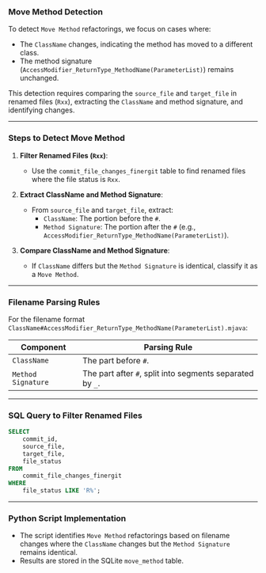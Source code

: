 ### **Move Method Detection**

To detect `Move Method` refactorings, we focus on cases where:

- The `ClassName` changes, indicating the method has moved to a different class.
- The method signature (`AccessModifier_ReturnType_MethodName(ParameterList)`) remains unchanged.

This detection requires comparing the `source_file` and `target_file` in renamed files (`Rxx`), extracting the `ClassName` and method signature, and identifying changes.

---

### **Steps to Detect Move Method**

1. **Filter Renamed Files (`Rxx`)**:
   - Use the `commit_file_changes_finergit` table to find renamed files where the file status is `Rxx`.

2. **Extract ClassName and Method Signature**:
   - From `source_file` and `target_file`, extract:
     - `ClassName`: The portion before the `#`.
     - `Method Signature`: The portion after the `#` (e.g., `AccessModifier_ReturnType_MethodName(ParameterList)`).

3. **Compare ClassName and Method Signature**:
   - If `ClassName` differs but the `Method Signature` is identical, classify it as a `Move Method`.

---

### **Filename Parsing Rules**

For the filename format `ClassName#AccessModifier_ReturnType_MethodName(ParameterList).mjava`:

| Component         | Parsing Rule                          |
|-------------------|---------------------------------------|
| `ClassName`       | The part before `#`.                 |
| `Method Signature`| The part after `#`, split into segments separated by `_`. |

---

### **SQL Query to Filter Renamed Files**

```sql
SELECT 
    commit_id,
    source_file,
    target_file,
    file_status
FROM 
    commit_file_changes_finergit
WHERE 
    file_status LIKE 'R%';
```

---

### **Python Script Implementation**


- The script identifies `Move Method` refactorings based on filename changes where the `ClassName` changes but the `Method Signature` remains identical.
- Results are stored in the SQLite `move_method` table.



